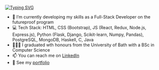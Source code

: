 [![Typing SVG](https://readme-typing-svg.demolab.com?font=Fira+Code&pause=1000&color=0AD764&width=435&height=35&lines=Hi+there!+I'm+Aimy+😊)](https://git.io/typing-svg)

- 🌱 I’m currently developing my skills as a Full-Stack Developer on the futureproof program
- 💻 Tech Stack: HTML, CSS (Bootstrap), JS (React, Redux, Node.js, Express.js), Python (Flask, Django, Scikit-learn, Numpy, Pandas), PostgreSQL, MongoDB, Haskell, C, Java
- 👩🏾‍🎓 I graduated wth honours from the University of Bath with a BSc in Computer Science
- 📫 You can reach me on [LinkedIn](https://www.linkedin.com/in/aimy-varghese/)
- 👀 See my [portfolio](https://aimyvarghese.netlify.app/)

<!--
**aimyv/aimyv** is a ✨ _special_ ✨ repository because its `README.md` (this file) appears on your GitHub profile.

Here are some ideas to get you started:

- 🔭 I’m currently working on ...
- 🌱 I’m currently learning ...
- 👯 I’m looking to collaborate on ...
- 🤔 I’m looking for help with ...
- 💬 Ask me about ...
- 📫 How to reach me: ...
- 😄 Pronouns: ...
- ⚡ Fun fact: ...
-->
